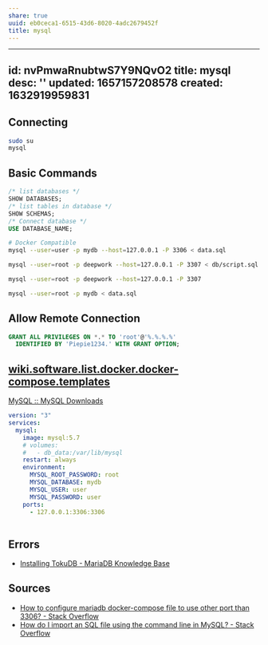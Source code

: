 ```yaml
---
share: true
uuid: eb0ceca1-6515-43d6-8020-4adc2679452f
title: mysql
---
```

---
id: nvPmwaRnubtwS7Y9NQvO2
title: mysql
desc: ''
updated: 1657157208578
created: 1632919959831
---
## Connecting

``` bash
sudo su
mysql
```

## Basic Commands

``` sql
/* list databases */
SHOW DATABASES;
/* list tables in database */
SHOW SCHEMAS;
/* Connect database */
USE DATABASE_NAME;
```

``` bash
# Docker Compatible
mysql --user=user -p mydb --host=127.0.0.1 -P 3306 < data.sql

mysql --user=root -p deepwork --host=127.0.0.1 -P 3307 < db/script.sql

mysql --user=root -p deepwork --host=127.0.0.1 -P 3307

mysql --user=root -p mydb < data.sql


```

## Allow Remote Connection

``` sql
GRANT ALL PRIVILEGES ON *.* TO 'root'@'%.%.%.%' 
  IDENTIFIED BY 'Piepie1234.' WITH GRANT OPTION;
```
## [wiki.software.list.docker.docker-compose.templates](/undefined)

[MySQL :: MySQL Downloads](https://www.mysql.com/downloads/)

``` yaml
version: "3"
services:
  mysql:
    image: mysql:5.7
    # volumes:
    #   - db_data:/var/lib/mysql
    restart: always
    environment:
      MYSQL_ROOT_PASSWORD: root
      MYSQL_DATABASE: mydb
      MYSQL_USER: user
      MYSQL_PASSWORD: user
    ports:
      - 127.0.0.1:3306:3306
  
```

## Errors

* [Installing TokuDB - MariaDB Knowledge Base](https://mariadb.com/kb/en/installing-tokudb/)

## Sources

* [How to configure mariadb docker-compose file to use other port than 3306? - Stack Overflow](https://stackoverflow.com/questions/56212960/how-to-configure-mariadb-docker-compose-file-to-use-other-port-than-3306)
* [How do I import an SQL file using the command line in MySQL? - Stack Overflow](https://stackoverflow.com/questions/17666249/how-do-i-import-an-sql-file-using-the-command-line-in-mysql)